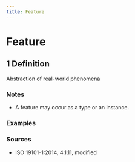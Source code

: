 ```yaml
---
title: Feature
---
```


# Feature

## 1 Definition

Abstraction of real-world phenomena

### Notes 
- A feature may occur as a type or an instance.

### Examples 

### Sources
- ISO 19101-1:2014, 4.1.11, modified
